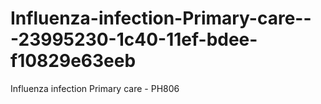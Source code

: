 # Influenza-infection-Primary-care---23995230-1c40-11ef-bdee-f10829e63eeb
Influenza infection Primary care - PH806
